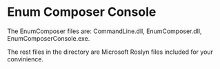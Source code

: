 # Enum Composer Console

The EnumComposer files are: CommandLine.dll, EnumComposer.dll, EnumComposerConsole.exe. 

The rest files in the directory are Microsoft Roslyn files included for your convinience.

